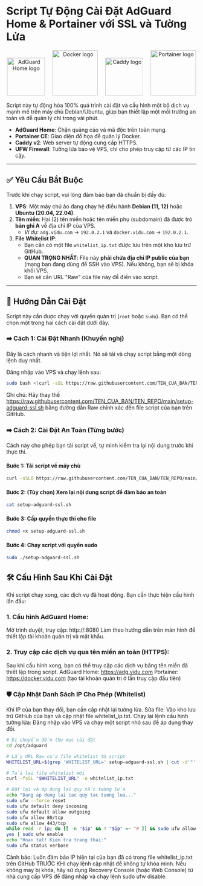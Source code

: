 # Script Tự Động Cài Đặt AdGuard Home & Portainer với SSL và Tường Lửa

<p align="center">
  <img src="https://raw.githubusercontent.com/AdguardTeam/AdGuardHome/master/internal/home/logo.svg" alt="AdGuard Home logo" width="100"/>
     
  <img src="https://www.docker.com/wp-content/uploads/2022/03/Moby-logo.png" alt="Docker logo" width="120"/>
     
  <img src="https://caddyserver.com/resources/images/caddy-logo-fullscreen.svg" alt="Caddy logo" width="100"/>
     
  <img src="https://www.portainer.io/hubfs/Brand%20Assets/Portainer%20Logo/Portainer-Logo-Blue.png" alt="Portainer logo" width="120"/>
</p>

Script này tự động hóa 100% quá trình cài đặt và cấu hình một bộ dịch vụ mạnh mẽ trên máy chủ Debian/Ubuntu, giúp bạn thiết lập một môi trường an toàn và dễ quản lý chỉ trong vài phút.

-   **AdGuard Home**: Chặn quảng cáo và mã độc trên toàn mạng.
-   **Portainer CE**: Giao diện đồ họa để quản lý Docker.
-   **Caddy v2**: Web server tự động cung cấp HTTPS.
-   **UFW Firewall**: Tường lửa bảo vệ VPS, chỉ cho phép truy cập từ các IP tin cậy.

---

## ✅ Yêu Cầu Bắt Buộc

Trước khi chạy script, vui lòng đảm bảo bạn đã chuẩn bị đầy đủ:

1.  **VPS**: Một máy chủ ảo đang chạy hệ điều hành **Debian (11, 12)** hoặc **Ubuntu (20.04, 22.04)**.
2.  **Tên miền**: Hai (2) tên miền hoặc tên miền phụ (subdomain) đã được trỏ **bản ghi A** về địa chỉ IP của VPS.
    -   *Ví dụ*: `adg.vidu.com` -> `192.0.2.1` và `docker.vidu.com` -> `192.0.2.1`.
3.  **File Whitelist IP**:
    -   Bạn cần có một file `whitelist_ip.txt` được lưu trên một kho lưu trữ GitHub.
    -   **QUAN TRỌNG NHẤT**: File này **phải chứa địa chỉ IP public của bạn** (mạng bạn đang dùng để SSH vào VPS). Nếu không, bạn sẽ bị khóa khỏi VPS.
    -   Bạn sẽ cần URL "Raw" của file này để điền vào script.

---

## 🚀 Hướng Dẫn Cài Đặt

Script này cần được chạy với quyền quản trị (`root` hoặc `sudo`). Bạn có thể chọn một trong hai cách cài đặt dưới đây.

### ➡️ Cách 1: Cài Đặt Nhanh (Khuyến nghị)

Đây là cách nhanh và tiện lợi nhất. Nó sẽ tải và chạy script bằng một dòng lệnh duy nhất.

Đăng nhập vào VPS và chạy lệnh sau:

```bash
sudo bash <(curl -sSL https://raw.githubusercontent.com/TEN_CUA_BAN/TEN_REPO/main/setup-adguard-ssl.sh)
```
Ghi chú: Hãy thay thế https://raw.githubusercontent.com/TEN_CUA_BAN/TEN_REPO/main/setup-adguard-ssl.sh bằng đường dẫn Raw chính xác đến file script của bạn trên GitHub.
### ➡️ Cách 2: Cài Đặt An Toàn (Từng bước)
Cách này cho phép bạn tải script về, tự mình kiểm tra lại nội dung trước khi thực thi.
#### Bước 1: Tải script về máy chủ
```bash
curl -sSLO https://raw.githubusercontent.com/TEN_CUA_BAN/TEN_REPO/main/setup-adguard-ssl.sh
```
#### Bước 2: (Tùy chọn) Xem lại nội dung script để đảm bảo an toàn
```bash
cat setup-adguard-ssl.sh
```
#### Bước 3: Cấp quyền thực thi cho file
```bash
chmod +x setup-adguard-ssl.sh
```
#### Bước 4: Chạy script với quyền **sudo**
```bash
sudo ./setup-adguard-ssl.sh
```
## 🛠️ Cấu Hình Sau Khi Cài Đặt
Khi script chạy xong, các dịch vụ đã hoạt động. Bạn cần thực hiện cấu hình lần đầu:
### 1. Cấu hình AdGuard Home:
Mở trình duyệt, truy cập: http://<IP-CUA-VPS>:8080
Làm theo hướng dẫn trên màn hình để thiết lập tài khoản quản trị và mật khẩu.
### 2. Truy cập các dịch vụ qua tên miền an toàn (HTTPS):
Sau khi cấu hình xong, bạn có thể truy cập các dịch vụ bằng tên miền đã thiết lập trong script.
AdGuard Home: https://adg.vidu.com
Portainer: https://docker.vidu.com (tạo tài khoản quản trị ở lần truy cập đầu tiên)
### 🛡️ Cập Nhật Danh Sách IP Cho Phép (Whitelist)
Khi IP của bạn thay đổi, bạn cần cập nhật lại tường lửa.
Sửa file: Vào kho lưu trữ GitHub của bạn và cập nhật file whitelist_ip.txt.
Chạy lại lệnh cấu hình tường lửa: Đăng nhập vào VPS và chạy một script nhỏ sau để áp dụng thay đổi.
```bash
# Di chuyển đến thư mục cài đặt
cd /opt/adguard

# Lấy URL Raw của file whitelist từ script
WHITELIST_URL=$(grep 'WHITELIST_URL=' setup-adguard-ssl.sh | cut -d'"' -f2)

# Tải lại file whitelist mới
curl -fsSL "$WHITELIST_URL" -o whitelist_ip.txt

# Đặt lại và áp dụng lại quy tắc tường lửa
echo "Dang ap dung lai cac quy tac tuong lua..."
sudo ufw --force reset
sudo ufw default deny incoming
sudo ufw default allow outgoing
sudo ufw allow 80/tcp
sudo ufw allow 443/tcp
while read -r ip; do [[ -n "$ip" && ! "$ip" =~ ^# ]] && sudo ufw allow from "$ip"; done < whitelist_ip.txt
yes | sudo ufw enable
echo "Hoan tat! Kiem tra trang thai:"
sudo ufw status verbose
```
Cảnh báo: Luôn đảm bảo IP hiện tại của bạn đã có trong file whitelist_ip.txt trên GitHub TRƯỚC KHI chạy lệnh cập nhật để không tự khóa mình. Nếu không may bị khóa, hãy sử dụng Recovery Console (hoặc Web Console) từ nhà cung cấp VPS để đăng nhập và chạy lệnh sudo ufw disable.
